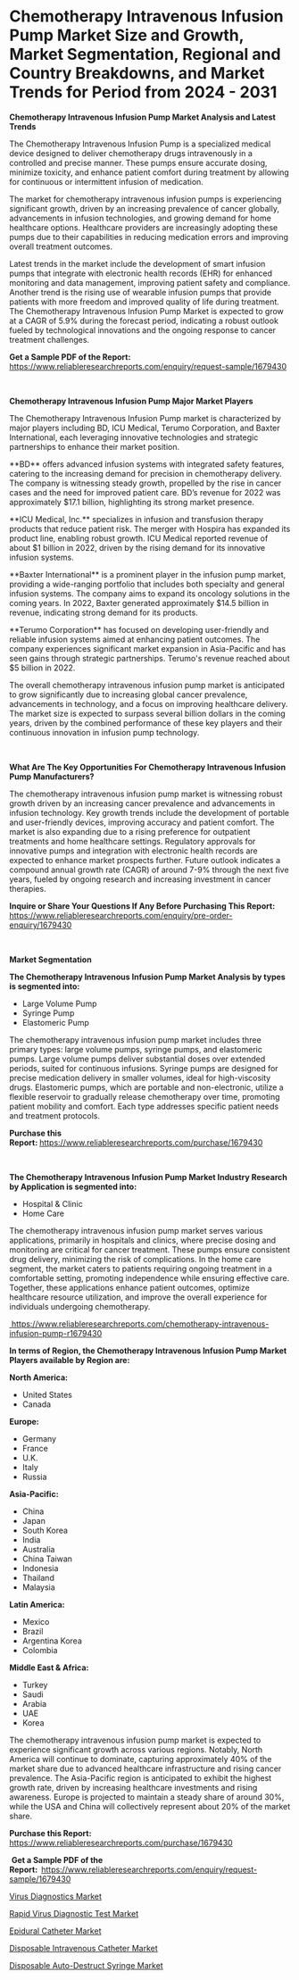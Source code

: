 <p><h1>Chemotherapy Intravenous Infusion Pump Market Size and Growth, Market Segmentation, Regional and Country Breakdowns, and Market Trends for Period from 2024 -  2031</h1></p><p><strong>Chemotherapy Intravenous Infusion Pump Market Analysis and Latest Trends</strong></p>
<p><p>The Chemotherapy Intravenous Infusion Pump is a specialized medical device designed to deliver chemotherapy drugs intravenously in a controlled and precise manner. These pumps ensure accurate dosing, minimize toxicity, and enhance patient comfort during treatment by allowing for continuous or intermittent infusion of medication. </p><p>The market for chemotherapy intravenous infusion pumps is experiencing significant growth, driven by an increasing prevalence of cancer globally, advancements in infusion technologies, and growing demand for home healthcare options. Healthcare providers are increasingly adopting these pumps due to their capabilities in reducing medication errors and improving overall treatment outcomes. </p><p>Latest trends in the market include the development of smart infusion pumps that integrate with electronic health records (EHR) for enhanced monitoring and data management, improving patient safety and compliance. Another trend is the rising use of wearable infusion pumps that provide patients with more freedom and improved quality of life during treatment. The Chemotherapy Intravenous Infusion Pump Market is expected to grow at a CAGR of 5.9% during the forecast period, indicating a robust outlook fueled by technological innovations and the ongoing response to cancer treatment challenges.</p></p>
<p><strong>Get a Sample PDF of the Report:&nbsp;</strong> <a href="https://www.reliableresearchreports.com/enquiry/request-sample/1679430?utm_campaign=115&utm_medium=2&utm_source=Github&utm_content=ia&utm_term=28122024&utm_id=chemotherapy-intravenous-infusion-pump">https://www.reliableresearchreports.com/enquiry/request-sample/1679430</a></p>
<p>&nbsp;</p>
<p><strong>Chemotherapy Intravenous Infusion Pump Major Market Players</strong></p>
<p><p>The Chemotherapy Intravenous Infusion Pump market is characterized by major players including BD, ICU Medical, Terumo Corporation, and Baxter International, each leveraging innovative technologies and strategic partnerships to enhance their market position.</p><p>**BD** offers advanced infusion systems with integrated safety features, catering to the increasing demand for precision in chemotherapy delivery. The company is witnessing steady growth, propelled by the rise in cancer cases and the need for improved patient care. BD’s revenue for 2022 was approximately $17.1 billion, highlighting its strong market presence.</p><p>**ICU Medical, Inc.** specializes in infusion and transfusion therapy products that reduce patient risk. The merger with Hospira has expanded its product line, enabling robust growth. ICU Medical reported revenue of about $1 billion in 2022, driven by the rising demand for its innovative infusion systems.</p><p>**Baxter International** is a prominent player in the infusion pump market, providing a wide-ranging portfolio that includes both specialty and general infusion systems. The company aims to expand its oncology solutions in the coming years. In 2022, Baxter generated approximately $14.5 billion in revenue, indicating strong demand for its products.</p><p>**Terumo Corporation** has focused on developing user-friendly and reliable infusion systems aimed at enhancing patient outcomes. The company experiences significant market expansion in Asia-Pacific and has seen gains through strategic partnerships. Terumo's revenue reached about $5 billion in 2022.</p><p>The overall chemotherapy intravenous infusion pump market is anticipated to grow significantly due to increasing global cancer prevalence, advancements in technology, and a focus on improving healthcare delivery. The market size is expected to surpass several billion dollars in the coming years, driven by the combined performance of these key players and their continuous innovation in infusion pump technology.</p></p>
<p>&nbsp;</p>
<p><strong>What Are The Key Opportunities For Chemotherapy Intravenous Infusion Pump Manufacturers?</strong></p>
<p><p>The chemotherapy intravenous infusion pump market is witnessing robust growth driven by an increasing cancer prevalence and advancements in infusion technology. Key growth trends include the development of portable and user-friendly devices, improving accuracy and patient comfort. The market is also expanding due to a rising preference for outpatient treatments and home healthcare settings. Regulatory approvals for innovative pumps and integration with electronic health records are expected to enhance market prospects further. Future outlook indicates a compound annual growth rate (CAGR) of around 7-9% through the next five years, fueled by ongoing research and increasing investment in cancer therapies.</p></p>
<p><strong>Inquire or Share Your Questions If Any Before Purchasing This Report:</strong> <a href="https://www.reliableresearchreports.com/enquiry/pre-order-enquiry/1679430?utm_campaign=115&utm_medium=2&utm_source=Github&utm_content=ia&utm_term=28122024&utm_id=chemotherapy-intravenous-infusion-pump">https://www.reliableresearchreports.com/enquiry/pre-order-enquiry/1679430</a></p>
<p>&nbsp;</p>
<p><strong>Market Segmentation</strong></p>
<p><strong>The Chemotherapy Intravenous Infusion Pump Market Analysis by types is segmented into:</strong></p>
<p><ul><li>Large Volume Pump</li><li>Syringe Pump</li><li>Elastomeric Pump</li></ul></p>
<p><p>The chemotherapy intravenous infusion pump market includes three primary types: large volume pumps, syringe pumps, and elastomeric pumps. Large volume pumps deliver substantial doses over extended periods, suited for continuous infusions. Syringe pumps are designed for precise medication delivery in smaller volumes, ideal for high-viscosity drugs. Elastomeric pumps, which are portable and non-electronic, utilize a flexible reservoir to gradually release chemotherapy over time, promoting patient mobility and comfort. Each type addresses specific patient needs and treatment protocols.</p></p>
<p><strong>Purchase this Report:&nbsp;</strong><a href="https://www.reliableresearchreports.com/purchase/1679430?utm_campaign=115&utm_medium=2&utm_source=Github&utm_content=ia&utm_term=28122024&utm_id=chemotherapy-intravenous-infusion-pump">https://www.reliableresearchreports.com/purchase/1679430</a></p>
<p>&nbsp;</p>
<p><strong>The Chemotherapy Intravenous Infusion Pump Market Industry Research by Application is segmented into:</strong></p>
<p><ul><li>Hospital & Clinic</li><li>Home Care</li></ul></p>
<p><p>The chemotherapy intravenous infusion pump market serves various applications, primarily in hospitals and clinics, where precise dosing and monitoring are critical for cancer treatment. These pumps ensure consistent drug delivery, minimizing the risk of complications. In the home care segment, the market caters to patients requiring ongoing treatment in a comfortable setting, promoting independence while ensuring effective care. Together, these applications enhance patient outcomes, optimize healthcare resource utilization, and improve the overall experience for individuals undergoing chemotherapy.</p></p>
<p><a href="https://www.reliableresearchreports.com/chemotherapy-intravenous-infusion-pump-r1679430?utm_campaign=115&utm_medium=2&utm_source=Github&utm_content=ia&utm_term=28122024&utm_id=chemotherapy-intravenous-infusion-pump">&nbsp;https://www.reliableresearchreports.com/chemotherapy-intravenous-infusion-pump-r1679430</a></p>
<p><strong>In terms of Region, the Chemotherapy Intravenous Infusion Pump Market Players available by Region are:</strong></p>
<p>
    <p> <strong> North America: </strong>
        <ul>
            <li>United States</li>
            <li>Canada</li>
        </ul>
        </p> 
    <p> <strong> Europe: </strong>
        <ul>
            <li>Germany</li>
            <li>France</li>
            <li>U.K.</li>
            <li>Italy</li>
            <li>Russia</li>
        </ul>
        </p> 
    <p> <strong> Asia-Pacific: </strong>
        <ul>
            <li>China</li>
            <li>Japan</li>
            <li>South Korea</li>
            <li>India</li>
            <li>Australia</li>
            <li>China Taiwan</li>
            <li>Indonesia</li>
            <li>Thailand</li>
            <li>Malaysia</li>
        </ul>
        </p> 
    <p> <strong> Latin America: </strong>
        <ul>
            <li>Mexico</li>
            <li>Brazil</li>
            <li>Argentina Korea</li>
            <li>Colombia</li>
        </ul>
        </p> 
    <p> <strong> Middle East & Africa: </strong>
        <ul>
            <li>Turkey</li>
            <li>Saudi</li>
            <li>Arabia</li>
            <li>UAE</li>
            <li>Korea</li>
        </ul>
    </p>
    </p>
<p><p>The chemotherapy intravenous infusion pump market is expected to experience significant growth across various regions. Notably, North America will continue to dominate, capturing approximately 40% of the market share due to advanced healthcare infrastructure and rising cancer prevalence. The Asia-Pacific region is anticipated to exhibit the highest growth rate, driven by increasing healthcare investments and rising awareness. Europe is projected to maintain a steady share of around 30%, while the USA and China will collectively represent about 20% of the market share.</p></p>
<p><strong>Purchase this Report: </strong><a href="https://www.reliableresearchreports.com/purchase/1679430?utm_campaign=115&utm_medium=2&utm_source=Github&utm_content=ia&utm_term=28122024&utm_id=chemotherapy-intravenous-infusion-pump">https://www.reliableresearchreports.com/purchase/1679430</a></p>
<p>&nbsp;<strong>Get a Sample PDF of the Report:&nbsp;&nbsp;</strong><a href="https://www.reliableresearchreports.com/enquiry/request-sample/1679430?utm_campaign=115&utm_medium=2&utm_source=Github&utm_content=ia&utm_term=28122024&utm_id=chemotherapy-intravenous-infusion-pump">https://www.reliableresearchreports.com/enquiry/request-sample/1679430</a></p>
<p><strong></strong></p>
<p><p><a href="https://github.com/JakirUddin651/Market-Research-Report-List-1/blob/main/virus-diagnostics-market.md?utm_campaign=115&utm_medium=2&utm_source=Github&utm_content=ia&utm_term=28122024&utm_id=chemotherapy-intravenous-infusion-pump">Virus Diagnostics Market</a></p><p><a href="https://github.com/justalichtenberger/Market-Research-Report-List-1/blob/main/rapid-virus-diagnostic-test-market.md?utm_campaign=115&utm_medium=2&utm_source=Github&utm_content=ia&utm_term=28122024&utm_id=chemotherapy-intravenous-infusion-pump">Rapid Virus Diagnostic Test Market</a></p><p><a href="https://github.com/bensemilia864/Market-Research-Report-List-1/blob/main/epidural-catheter-market.md?utm_campaign=115&utm_medium=2&utm_source=Github&utm_content=ia&utm_term=28122024&utm_id=chemotherapy-intravenous-infusion-pump">Epidural Catheter Market</a></p><p><a href="https://github.com/arnoldannice0/Market-Research-Report-List-1/blob/main/disposable-intravenous-catheter-market.md?utm_campaign=115&utm_medium=2&utm_source=Github&utm_content=ia&utm_term=28122024&utm_id=chemotherapy-intravenous-infusion-pump">Disposable Intravenous Catheter Market</a></p><p><a href="https://github.com/gerdabatiskzv9/Market-Research-Report-List-1/blob/main/disposable-auto-destruct-syringe-market.md?utm_campaign=115&utm_medium=2&utm_source=Github&utm_content=ia&utm_term=28122024&utm_id=chemotherapy-intravenous-infusion-pump">Disposable Auto-Destruct Syringe Market</a></p></p>